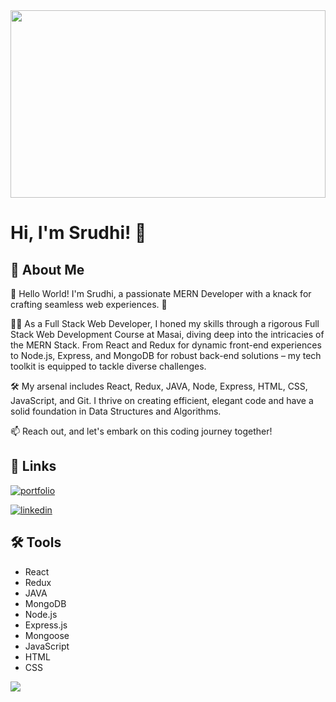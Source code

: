 <img src="https://user-images.githubusercontent.com/66934377/223913733-deb1d974-787d-43c4-b60d-eff538aa161e.gif" width="100%" height="300px" />

# Hi, I'm Srudhi! 👋

## 🚀 About Me

👋 Hello World! I'm Srudhi, a passionate MERN Developer with a knack for crafting seamless web experiences. 🚀

👨‍💻 As a Full Stack Web Developer, I honed my skills through a rigorous Full Stack Web Development Course at Masai, diving deep into the intricacies of the MERN Stack. From React and Redux for dynamic front-end experiences to Node.js, Express, and MongoDB for robust back-end solutions – my tech toolkit is equipped to tackle diverse challenges.

🛠️ My arsenal includes React, Redux, JAVA, Node, Express, HTML, CSS, JavaScript, and Git. I thrive on creating efficient, elegant code and have a solid foundation in Data Structures and Algorithms.


📫 Reach out, and let's embark on this coding journey together!
## 🔗 Links

[![portfolio](https://img.shields.io/badge/my_portfolio-000?style=for-the-badge&logo=ko-fi&logoColor=white)](https://srudhi6383.github.io/)

[![linkedin](https://img.shields.io/badge/linkedin-0A66C2?style=for-the-badge&logo=linkedin&logoColor=white)](https://www.linkedin.com/in/srudhi-pg/)



## 🛠 Tools
- React
- Redux
- JAVA
- MongoDB
- Node.js
- Express.js
- Mongoose
- JavaScript
- HTML
- CSS

<img src="https://github-profile-summary-cards.vercel.app/api/cards/profile-details?username=srudhi6383&theme=github_dark" />
